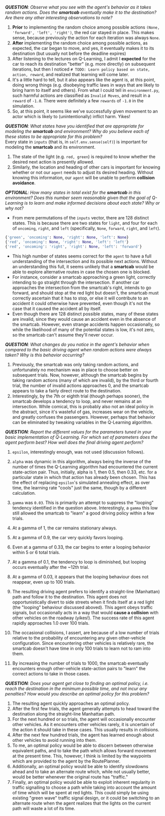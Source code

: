 _**QUESTION**: Observe what you see with the agent's behavior as it takes random actions. Does the **smartcab** eventually make it to the destination? Are there any other interesting observations to note?_  
1. **Prior** to implementing the random choice among possible actions `(None, 'forward', 'left', 'right')`, the red car stayed in place.  This makes sense, because previously the action for each iteration was always `None`.  
2. **After** implementing the random choice among possible actions, as expected, the car began to move, and yes, it eventually makes it to its destination (but usually not before the deadline expires)  
3. After listening to the lectures on Q-Learning, I admit I **expected** for the car to reach its destination "better" (e.g. more directly) on subsequent iterations, but then I noticed `# TODO: Learn policy based on state, action, reward`, and realized that learning will come later.  
4. It's a little hard to tell, but it also appears like the agent is, at this point, doing wrong things (e.g. disobeying traffic laws in ways that are likely to bring harm to itself and others).  From what I could tell in `environment.py`, such harmful actions are classified as `Invalid Moves`, and result in a `reward` of `-1.0`.  There were definitely a few `rewards` of `-1.0` in the simulation.  
5. So, at this point, it seems like we've successfully given movement to an actor which is likely to (unintentionally) inflict harm.  Yikes!

_**QUESTION**: What states have you identified that are appropriate for modeling the **smartcab** and environment? Why do you believe each of these states to be appropriate for this problem?_  
Every state in `inputs` (that is, in `self.env.sense(self)`) is important for modeling the **smartcab** and its environment.  
 1. The state of the light (e.g. `red, green`) is required to know whether the desired next action is presently allowed.  
 2. Similarly, the location and heading of other cars is important for knowing whether or not our `agent` needs to adjust its desired heading.  Without knowing this information, our `agent` will be unable to perform **collision avoidance**.

_**OPTIONAL**: How many states in total exist for the **smartcab** in this environment? Does this number seem reasonable given that the goal of Q-Learning is to learn and make informed decisions about each state? Why or why not?_  
* From mere permutations of the `inputs` vector, there are 128 distinct states.  This is because there are two states for `light`, and four for each of `oncoming`, `right`, and `left` (specifically, `None`, `forward`, `right`, and `left`).  
```python
{'green', 'oncoming': None, 'right': None, 'left': None}
{'red', 'oncoming': None, 'right': None, 'left': 'left'}
{'red', 'oncoming': 'right', 'right': None, 'left': 'forward'}
```

* This high number of states seems correct for the `agent` to have a full understanding of the intersection and its possible next actions.  Without an understanding this full, it seems unlikely that a **smartcab** would be able to explore alternative routes in case the chosen one is blocked.  
 * For instance, consider a smartcab approaching a green light, correctly intending to go straight through the intersection.  If another car approaches the intersection from the smartcab's right, intends to go forward, and should stop at the red light but doesn't, the smartcab must correctly ascertain that it has to stop, or else it will contribute to an accident it could otherwise have prevented, even though it's not the case that it caused the accident all by itself.  
 * Even though there are 128 distinct possible states, many of these states are invalid, since they would cause an accident even in the absence of the smartcab.  However, even strange accidents happen occasionally, so while the likelihood of many of the potential states is low, it's not zero, so the smartcab can't assume they'll never occur.

_**QUESTION**: What changes do you notice in the agent's behavior when compared to the basic driving agent when random actions were always taken? Why is this behavior occurring?_  
1. Previously, the smartcab was only taking random actions, and unfortunately no mechanism was in place to choose better on subsequent trials.  Now, however, although the smartcab begins by taking random actions (many of which are invalid), by the third or fourth trial, the number of invalid actions approaches 0, and the smartcab appears to take a fairly direct route to the destination.  
2. Interestingly, by the 7th or eighth trial (though perhaps sooner), the smartcab develops a tendency to loop, and never remains at an intersection.  While comical, this is probably also not an ideal policy in the abstract, since it's wasteful of gas, increases wear on the vehicle, and greatly confuses the passengers.  However, perhaps that behavior can be eliminated by tweaking variables in the Q-Learning algorithm.

_**QUESTION**: Report the different values for the parameters tuned in your basic implementation of Q-Learning. For which set of parameters does the agent perform best? How well does the final driving agent perform?_

1. `epsilon`, interestingly enough, was not used (discussion follows).  
2. `alpha` was dynamic in this algorithm, always being the inverse of the number of times the Q-Learning algorithm had encountered the current state-action pair.  Thus, initially, alpha is 1, then 0.5, then 0.33, etc. for a particular state in which that action has already been chosen.  This has the effect of replacing `epsilon`'s simulated annealing effect, as over time, the learning rate "cools" just the same, though by a different calculation.
3. `gamma` was `0.03`.  This is primarily an attempt to suppress the "looping" tendency identified in the question above.  Interestingly, a `gamma` this low still allowed the smartcab to "learn" a good driving policy within a few trials.
 1. At a gamma of 1, the car remains stationary always.
 2. At a gamma of 0.9, the car very quickly favors looping.
 3. Even at a gamma of 0.33, the car begins to enter a looping behavior within 5 or 6 total trials.
 4. At a gamma of 0.1, the tendency to loop is diminished, but looping occurs eventually after the ~12th trial.
 5. At a gamma of 0.03, it appears that the looping behaviour does not reappear, even up to 100 trials.

4. The resulting driving agent prefers to identify a straight-line (Manhattan) path and follow it to the destination.  This agent does not opportunistically divert to side streets when it finds itself at a red light (the "looping" behaviour discussed aboved).  This agent obeys traffic signals, but occasionally acts in a way that would **cause a collision** with other vehicles on the roadway (yikes!).  The success rate of this agent rapidly approaches 1.0 over 100 trials.
5. The occasional collisions, I assert, are because of a low number of trials relative to the probability of encountering any given other-vehicle configuration.  Since encountering other vehicles is relatively rare, the smartcab doesn't have time in only 100 trials to learn not to ram into them.
6. By increasing the number of trials to 1000, the smartcab eventually encounters enough other-vehicle state-action pairs to "learn" the correct actions to take in those cases.

_**QUESTION**: Does your agent get close to finding an optimal policy, i.e. reach the destination in the minimum possible time, and not incur any penalties? How would you describe an optimal policy for this problem?_  
1. The resulting agent quickly approaches an optimal policy.  
 1. After the first few trials, the agent generally attempts to head toward the destination along the straight-line Manhattan path.  
 2. For the next hundred or so trials, the agent will occasionally encounter other vehicles.  As it encounters other vehicles rarely, it is uncertain of the action it should take in these cases.  This usually results in collisions.  
 3. After the next few hundred trials, the agent has learned enough about other vehicles to avoid running into them.
2. To me, an optimal policy would be able to discern between otherwise equivalent paths, and to take the path which allows forward movement at the present time.  This, however, I think is limited by the waypoints which are provided to the agent by the RoutePlanner.  
3. Additionally, an optimal policy would be able to identify slowdowns ahead and to take an alternate route which, while not usually better, would be better whenever the original route has "traffic."
4. Finally, an optimal policy would be able to exploit inherent regularity in traffic signalling to choose a path while taking into account the amount of time which will be spent at red lights.  This could simply be using existing "green wave" traffic signal design, or it could be switching to an alternate route when the agent realizes that the lights on the current path will waste a lot of its time.
